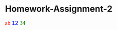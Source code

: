 # Homework-Assignment-2

</script><span style="font-family:Times New Roman; color:red; font-size:14pt;">ab </span>
<span style="font-family:Arial; color:blue; font-size: 14pt;">12 </span>
<span style="font-family: Impact; color: green; font-size: 14pt; font-style: em;">34 </span>
